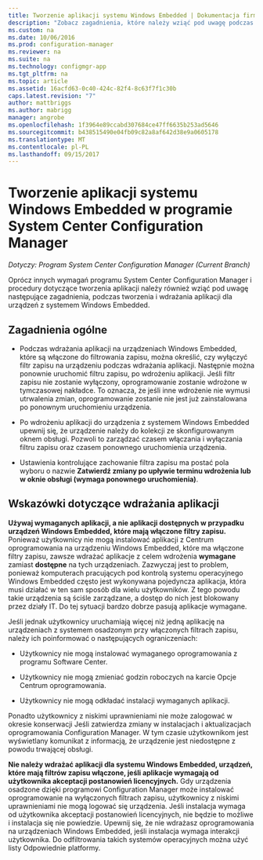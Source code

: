 ```yaml
---
title: Tworzenie aplikacji systemu Windows Embedded | Dokumentacja firmy Microsoft
description: "Zobacz zagadnienia, które należy wziąć pod uwagę podczas tworzenia i wdrażania aplikacji dla urządzeń z systemem Windows Embedded."
ms.custom: na
ms.date: 10/06/2016
ms.prod: configuration-manager
ms.reviewer: na
ms.suite: na
ms.technology: configmgr-app
ms.tgt_pltfrm: na
ms.topic: article
ms.assetid: 16acfd63-0c40-424c-82f4-8c63f7f1c30b
caps.latest.revision: "7"
author: mattbriggs
ms.author: mabrigg
manager: angrobe
ms.openlocfilehash: 1f3964e89ccabd307684ce47ff6635b253ad5646
ms.sourcegitcommit: b438515490e04fb09c82a8af642d38e9a0605178
ms.translationtype: MT
ms.contentlocale: pl-PL
ms.lasthandoff: 09/15/2017
---
```

# <a name="create-windows-embedded-applications-with-system-center-configuration-manager"></a>Tworzenie aplikacji systemu Windows Embedded w programie System Center Configuration Manager

*Dotyczy: Program System Center Configuration Manager (Current Branch)*

Oprócz innych wymagań programu System Center Configuration Manager i procedury dotyczące tworzenia aplikacji należy również wziąć pod uwagę następujące zagadnienia, podczas tworzenia i wdrażania aplikacji dla urządzeń z systemem Windows Embedded.  

## <a name="general-considerations"></a>Zagadnienia ogólne  

-   Podczas wdrażania aplikacji na urządzeniach Windows Embedded, które są włączone do filtrowania zapisu, można określić, czy wyłączyć filtr zapisu na urządzeniu podczas wdrażania aplikacji. Następnie można ponownie uruchomić filtru zapisu, po wdrożeniu aplikacji. Jeśli filtr zapisu nie zostanie wyłączony, oprogramowanie zostanie wdrożone w tymczasowej nakładce. To oznacza, że jeśli inne wdrożenie nie wymusi utrwalenia zmian, oprogramowanie zostanie nie jest już zainstalowana po ponownym uruchomieniu urządzenia.  

-   Po wdrożeniu aplikacji do urządzenia z systemem Windows Embedded upewnij się, że urządzenie należy do kolekcji ze skonfigurowanym oknem obsługi. Pozwoli to zarządzać czasem włączania i wyłączania filtru zapisu oraz czasem ponownego uruchomienia urządzenia.  

-   Ustawienia kontrolujące zachowanie filtra zapisu ma postać pola wyboru o nazwie **Zatwierdź zmiany po upływie terminu wdrożenia lub w oknie obsługi (wymaga ponownego uruchomienia)**.  

## <a name="tips-for-deploying-applications"></a>Wskazówki dotyczące wdrażania aplikacji  

**Używaj wymaganych aplikacji, a nie aplikacji dostępnych w przypadku urządzeń Windows Embedded, które mają włączone filtry zapisu.** Ponieważ użytkownicy nie mogą instalować aplikacji z Centrum oprogramowania na urządzeniu Windows Embedded, które ma włączone filtry zapisu, zawsze wdrażać aplikacje z celem wdrożenia **wymagane** zamiast **dostępne** na tych urządzeniach. Zazwyczaj jest to problem, ponieważ komputerach pracujących pod kontrolą systemu operacyjnego Windows Embedded często jest wykonywana pojedyncza aplikacja, która musi działać w ten sam sposób dla wielu użytkowników. Z tego powodu takie urządzenia są ściśle zarządzane, a dostęp do nich jest blokowany przez działy IT. Do tej sytuacji bardzo dobrze pasują aplikacje wymagane.

 Jeśli jednak użytkownicy uruchamiają więcej niż jedną aplikację na urządzeniach z systemem osadzonym przy włączonych filtrach zapisu, należy ich poinformować o następujących ograniczeniach:  

-   Użytkownicy nie mogą instalować wymaganego oprogramowania z programu Software Center.  

-   Użytkownicy nie mogą zmieniać godzin roboczych na karcie Opcje Centrum oprogramowania.  

-   Użytkownicy nie mogą odkładać instalacji wymaganych aplikacji.  

Ponadto użytkownicy z niskimi uprawnieniami nie może zalogować w okresie konserwacji Jeśli zatwierdza zmiany w instalacjach i aktualizacjach oprogramowania Configuration Manager. W tym czasie użytkownikom jest wyświetlany komunikat z informacją, że urządzenie jest niedostępne z powodu trwającej obsługi.  

**Nie należy wdrażać aplikacji dla systemu Windows Embedded, urządzeń, które mają filtrów zapisu włączone, jeśli aplikacje wymagają od użytkownika akceptacji postanowień licencyjnych.** Gdy urządzenia osadzone dzięki programowi Configuration Manager może instalować oprogramowanie na wyłączonych filtrach zapisu, użytkownicy z niskimi uprawnieniami nie mogą logować się urządzenia. Jeśli instalacja wymaga od użytkownika akceptacji postanowień licencyjnych, nie będzie to możliwe i instalacja się nie powiedzie. Upewnij się, że nie wdrażasz oprogramowania na urządzeniach Windows Embedded, jeśli instalacja wymaga interakcji użytkownika. Do odfiltrowania takich systemów operacyjnych można użyć listy Odpowiednie platformy.  
